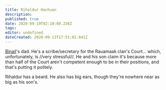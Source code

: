 ```yaml
---
title: Rihaldur Hachuan
description: 
published: true
date: 2020-09-19T02:10:09.236Z
tags: 
editor: undefined
dateCreated: 2020-09-13T17:51:02.041Z
---
```


[Binail](/Binail "wikilink")'s dad. He's a scribe/secretary for the Rauamaak clan's Court... which, unfortunately, is //very stressful//. He and his son claim it's because more than half of the Court aren't competent enough to be in their positions, and that's putting it politely.

Rihaldur has a beard. He also has big ears, though they're nowhere near as big as his son's.